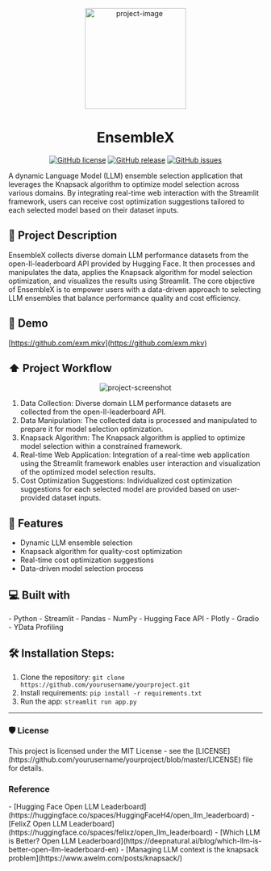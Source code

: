 
<p align="center"><img src="https://github.com/VidhyaVarshanyJS/EnsembleX/assets/76642252/0bfd71f6-9a90-4d4a-a9aa-fa99f7aaea48" alt="project-image" width ="200" height=200"/></p>
<h1 align="center" id="title">EnsembleX</h1>
<p align="center">
  <a href="https://github.com/yourusername/yourproject/blob/master/LICENSE"><img src="https://img.shields.io/badge/license-MIT-blue.svg" alt="GitHub license"></a>
  <a href="https://github.com/yourusername/yourproject/releases/tag/v1.0"><img src="https://img.shields.io/badge/release-v1.0-blue.svg" alt="GitHub release"></a>
  <a href="https://github.com/yourusername/yourproject/issues"><img src="https://img.shields.io/github/issues/yourusername/yourproject.svg" alt="GitHub issues"></a>
</p>



<p id="about">A dynamic Language Model (LLM) ensemble selection application that leverages the Knapsack algorithm to optimize model selection across various domains. By integrating real-time web interaction with the Streamlit framework, users can receive cost optimization suggestions tailored to each selected model based on their dataset inputs.</p>


<h2>📝 Project Description</h2>
<p id="description">
EnsembleX collects diverse domain LLM performance datasets from the open-ll-leaderboard API provided by Hugging Face. It then processes and manipulates the data, applies the Knapsack algorithm for model selection optimization, and visualizes the results using Streamlit. The core objective of EnsembleX is to empower users with a data-driven approach to selecting LLM ensembles that balance performance quality and cost efficiency.</p>

<h2>🚀 Demo</h2>

[https://github.com/exm.mkv](https://github.com/exm.mkv)

<h2>⬆️ Project Workflow</h2>

<div style="display: flex; justify-content: center;">
  <img src="https://github.com/VidhyaVarshanyJS/EnsembleX/raw/main/assets/76642252/659c2ee0-a455-4ccc-ae4c-cb250f944927" alt="project-screenshot" style="max-width: 100%; height: auto;" />
</div>

1. Data Collection: Diverse domain LLM performance datasets are collected from the open-ll-leaderboard API.
2. Data Manipulation: The collected data is processed and manipulated to prepare it for model selection optimization.
3. Knapsack Algorithm: The Knapsack algorithm is applied to optimize model selection within a constrained framework.
4. Real-time Web Application: Integration of a real-time web application using the Streamlit framework enables user interaction and visualization of the optimized model selection results.
5. Cost Optimization Suggestions: Individualized cost optimization suggestions for each selected model are provided based on user-provided dataset inputs.

  
<h2>🧐 Features</h2>

- Dynamic LLM ensemble selection
- Knapsack algorithm for quality-cost optimization
- Real-time cost optimization suggestions
- Data-driven model selection process


<h2>💻 Built with</h2>
- Python
- Streamlit
- Pandas
- NumPy
- Hugging Face API
- Plotly
- Gradio
- YData Profiling


<h2>🛠️ Installation Steps:</h2>

1. Clone the repository: `git clone https://github.com/yourusername/yourproject.git`
2. Install requirements: `pip install -r requirements.txt`
3. Run the app: `streamlit run app.py`


---


<h3>🛡️ License </h3>
This project is licensed under the MIT License - see the [LICENSE](https://github.com/yourusername/yourproject/blob/master/LICENSE) file for details.


<h3> Reference </h3>
- [Hugging Face Open LLM Leaderboard](https://huggingface.co/spaces/HuggingFaceH4/open_llm_leaderboard)
- [FelixZ Open LLM Leaderboard](https://huggingface.co/spaces/felixz/open_llm_leaderboard)
- [Which LLM is Better? Open LLM Leaderboard](https://deepnatural.ai/blog/which-llm-is-better-open-llm-leaderboard-en)
- [Managing LLM context is the knapsack problem](https://www.awelm.com/posts/knapsack/)
